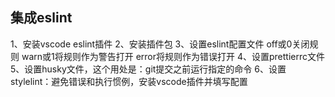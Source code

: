 ## 集成eslint
1、安装vscode eslint插件
2、安装插件包
3、设置eslint配置文件
  off或0关闭规则
  warn或1将规则作为警告打开
  error将规则作为错误打开
4、设置prettierrc文件
5、设置husky文件，这个用处是：git提交之前运行指定的命令
6、设置stylelint：避免错误和执行惯例，安装vscode插件并填写配置